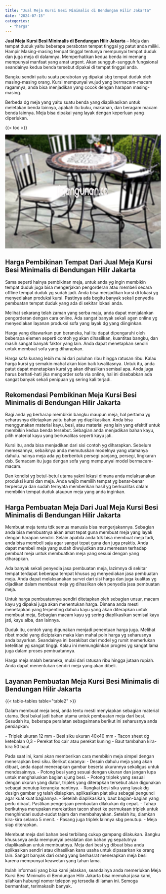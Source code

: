 ```yaml
---
title: "Jual Meja Kursi Besi Minimalis di Bendungan Hilir Jakarta"
date: "2024-07-15"
categories: 
  - "harga"
---
```


**Jual Meja Kursi Besi Minimalis di Bendungan Hilir Jakarta** – Meja dan tempat duduk yaitu beberapa perabotan tempat tinggal yg patut anda miliki. Hampir Masing-masing tempat tinggal tentunya mempunyai tempat duduk dan juga meja di dalamnya. Memperhatikan kedua benda ini memang mempunyai manfaat yang amat urgent. Akan sungguh-sungguh fungsional seandainya kedua benda tersebut dipakai di tempat tinggal anda.

Bangku sendiri yaitu suatu perabotan yg dipakai sbg tempat duduk oleh masing-masing orang. Kursi mempunyai wujud yang bermacam-macam ragamnya, anda bisa menjadikan yang cocok dengan harapan masing-masing.

Berbeda dg meja yang yaitu suatu benda yang diaplikasikan untuk meletakan benda lainnya, apakah itu buku, makanan, dan beragam macam benda lainnya. Meja bisa dipakai yang layak dengan keperluan yang diperlukan.

{{< toc >}}

![Jual Meja Kursi Besi Minimalis di Bendungan Hilir Jakarta](/images/jual-meja-besi-murah15.png)

## Harga Pembikinan Tempat Dari Jual Meja Kursi Besi Minimalis di Bendungan Hilir Jakarta

Sama seperti halnya pembikinan meja, untuk anda yg ingin membikin tempat duduk juga bisa mengerjakan pengorderan atau membeli secara offline tempat duduk yg sudah jadi. Anda bisa menjadikan kursi di lokasi yg menyediakan produksi kursi. Pastinya ada begitu banyak sekali penyedia pembuatan tempat duduk yang ada di sekitar lokasi anda.

Melihat sekarang telah zaman yang serba maju, anda dapat menjalankan pengorderan dengan cara online. Ada sangat banyak sekali agen online yg menyediakan layanan produksi sofa yang layak dg yang diinginkan.

Harga yang ditawarkan pun beraneka, hal itu dapat dipengaruhi oleh beberapa elemen seperti contoh yg akan dihasilkan, kuantitas bangku, dan masih sangat banyak faktor yang lain. Anda dapat menetapkan sendiri untuk membuat sofa yang diharapkan.

Harga sofa kurang lebih mulai dari puluhan ribu hingga ratusan ribu. Kalau harga kursi yg semakin mahal akan kian baik kwalitasnya. Untuk itu, anda patut dapat menetapkan kursi yg akan dihasilkan semisal apa. Anda juga harus berhati-hati jika mengorder sofa via online, hal ini disebabkan ada sangat banyak sekali penipuan yg sering kali terjadi.

## Rekomendasi Pembikinan Meja Kursi Besi Minimalis di Bendungan Hilir Jakarta

Bagi anda yg berharap membikin bangku maupun meja, hal pertama yg seharusnya ditetapkan yaitu bahan yg diaplikasikan. Anda bisa menggunakan material kayu, besi, atau material yang lain yang efektif untuk membikin kedua benda tersebut. Sebagian anda menjadikan bahan kayu, pilih material kayu yang berkwalitas seperti kayu jati.

Kursi itu, anda bisa menjadikan dari sisi contoh yg diharapkan. Sebelum memesannya, sebaiknya anda memutuskan modelnya yang utamanya dahulu. halnya meja ada yg berbentuk persegi panjang, persegi, lingkaran dsb. Semacam itu juga dengan sofa yang mempunyai model bermacam-macam.

Dan kondisi yg betul-betul utama yakni lokasi dimana anda melaksanakan produksi kursi dan meja. Anda wajib memilih tempat yg benar-benar terpercaya dan sudah ternyata memberikan hasil yg berkualitas dalam membikin tempat duduk ataupun meja yang anda inginkan.

## Harga Pembuatan Meja Dari Jual Meja Kursi Besi Minimalis di Bendungan Hilir Jakarta

Membuat meja tentu tdk semua manusia bisa mengerjakannya. Sebagian anda bisa membuatnya akan amat tepat guna membuat meja yang layak dengan harapan sendiri. Selain apabila anda tdk bisa membuat meja tadi, anda bisa membeli saja agar sangat tepat guna dan juga praktis. Anda dapat membeli meja yang sudah diwujudkan atau memesan terhadap pembuat meja untuk membuatkan meja yang sesuai dengan yang diharapkan.

Ada banyak sekali penyedia jasa pembuatan meja, lazimnya di sekitar tempat terdapat beberapa tempat khusus yg menyediakan jasa pembuatan meja. Anda dapat melaksanakan survei dari sisi harga dan juga kualitas yg dijadikan dalam membuat meja yg dihasilkan oleh penyedia jasa pembuatan meja.

Untuk harga pembuatannya sendiri ditetapkan oleh sebagian unsur, macam kayu yg dipakai juga akan menentukan harga. Dimana anda mesti menetapkan yang terpenting dahulu kayu yang akan diterapkan untuk membuat meja, Sebagian macam kayu yg sering diaplikasikan semisal kayu jati, kayu alba, dan lainnya.

Duduk itu, contoh yang digunakan menjadi penentuan harga juga. Melihat ribet model yang diciptakan maka kian mahal poin harga yg seharusnya anda bayarkan. Seandainya ini berakibat dari model yg rumit memerlukan ketelitian yg sangat tinggi. Kalau ini memungkinkan progres yg sangat lama juga dalam proses pembuatannya.

Harga meja malah beraneka, mulai dari ratusan ribu hingga jutaan rupiah. Anda dapat menentukan sendiri meja yang akan dibeli.

## Layanan Pembuatan Meja Kursi Besi Minimalis di Bendungan Hilir Jakarta

{{< table-tables table="table2" >}}

Dalam membuat meja besi, anda tentu mesti menyiapkan sebagian material utama. Besi bakal jadi bahan utama untuk pembuatan meja dari besi. Sesudah itu, beberapa peralatan sebagaimana berikut ini seharusnya anda persiapkan:

\- Triplek ukuran 12 mm - Besi siku ukuran 40x40 mm - Tacon sheet dg ketebalan 0,3 - Perekat fox cair atau perekat kuning - Baut tambahan kira-kira 50 baut

Pada saat ini, kami akan memberikan cara membikin meja simpel dengan menerapkan besi siku. Berikut caranya: - Desain dahulu meja yang akan dibuat, anda dapat menerapkan gambar beserta ukurannya sekaligus untuk mendesainnya. - Potong besi yang sesuai dengan ukuran dan jangan lupa untuk menghaluskan bagian ujung besi. - Potong triplek yang sesuai dengan ukuran yang diatur, triplek yang diterapkan tersebut akan digunakan sebagai penutup kerangka nantinya. - Rangkai besi siku yang layak dg design gambar yg telah disiapkan. aplikasikan plat siku sebagai pengunci agar kuat kuat bagiannya. - Setelah diaplikasikan, baut bagian-bagian yang perlu dibaut. Pastikan pengerjaan pembautan dilakukan dg cepat. - Tahap berikutnya merupakan merekatkan tacon sheet ke permukaan triplek untuk menghindari sudut-sudut tajam dan membahayakan. Setelah itu, diamkan kira-kira selama 5 menit. - Pasang juga triplek lainnya sbg penutup. - Meja siap diterapkan.

Membuat meja dari bahan besi terbilang cukup gampang dilakukan. Bangku khususnya anda mempunyai peralatan dan bahan yg sepatutnya diaplikasikan untuk membuatnya. Meja dari besi yg dibuat bisa anda aplikasikan sendiri atau dihasilkan kans usaha untuk dipasarkan ke orang lain. Sangat banyak dari orang yang berhasrat menerapkan meja besi karena mempunyai keawetan yang tahan lama.

Itulah informasi yang bisa kami jelaskan, seandainya anda memerlukan Meja Kursi Besi Minimalis di Bendungan Hilir Jakarta bisa memakai jasa kami, silahkan hubungi nomor telepon yg tersedia di laman ini. Semoga bermanfaat, terimakasih banyak.
